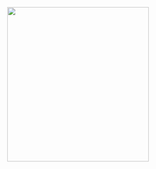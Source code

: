 <p align="center">
<img src="https://mhabibr02.github.io/Page-Web-Development/assets/img/portfolio/webdev-89.png" width="80%" height="30%">
</p>
